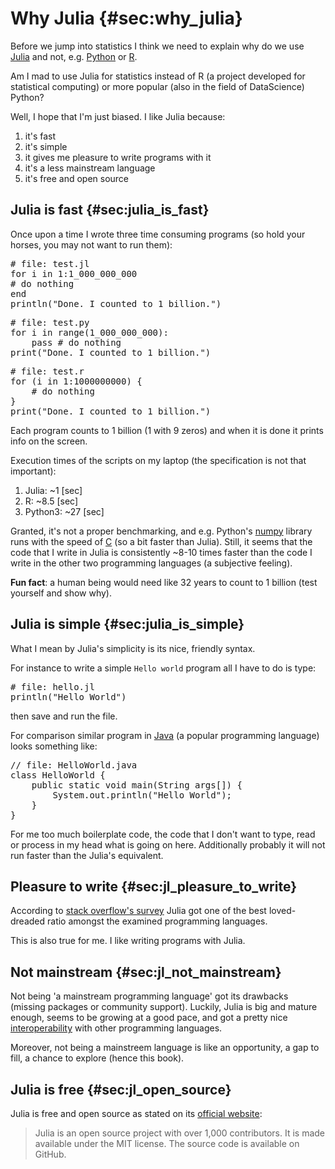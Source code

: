 # Why Julia {#sec:why_julia}

Before we jump into statistics I think we need to explain why do we use [Julia](https://julialang.org/) and not, e.g. [Python](https://www.python.org/) or [R](https://www.r-project.org/).

Am I mad to use Julia for statistics instead of R (a project developed for statistical computing) or more popular (also in the field of DataScience) Python?

Well, I hope that I'm just biased. I like Julia because:

1. it's fast
2. it's simple
3. it gives me pleasure to write programs with it
4. it's a less mainstream language
5. it's free and open source

## Julia is fast {#sec:julia_is_fast}

Once upon a time I wrote three time consuming programs (so hold your horses, you may not want to run them):

<pre>
# file: test.jl
for i in 1:1_000_000_000
# do nothing
end
println("Done. I counted to 1 billion.")
</pre>

<pre>
# file: test.py
for i in range(1_000_000_000):
    pass # do nothing
print("Done. I counted to 1 billion.")
</pre>

<pre>
# file: test.r
for (i in 1:1000000000) {
	# do nothing
}
print("Done. I counted to 1 billion.")
</pre>

Each program counts to 1 billion (1 with 9 zeros) and when it is done it prints info on the screen.

Execution times of the scripts on my laptop (the specification is not that important):

1. Julia: ~1 [sec]
2. R: ~8.5 [sec]
3. Python3: ~27 [sec]

Granted, it's not a proper benchmarking, and e.g. Python's [numpy](https://github.com/numpy/numpy) library runs with the speed of [C](https://en.wikipedia.org/wiki/C_(programming_language)) (so a bit faster than Julia). Still, it seems that the code that I write in Julia is consistently ~8-10 times faster than the code I write in the other two programming languages (a subjective feeling).

**Fun fact**: a human being would need like 32 years to count to 1 billion (test yourself and show why).

## Julia is simple {#sec:julia_is_simple}

What I mean by Julia's simplicity is its nice, friendly syntax.

For instance to write a simple `Hello world` program all I have to do is type:

<pre>
# file: hello.jl
println("Hello World")
</pre>

then save and run the file.

For comparison similar program in [Java](https://en.wikipedia.org/wiki/Java_(programming_language)) (a popular programming language) looks something like:

<pre>
// file: HelloWorld.java
class HelloWorld {
    public static void main(String args[]) {
        System.out.println("Hello World");
    }
}
</pre>

For me too much boilerplate code, the code that I don't want to type, read or process in my head what is going on here. Additionally probably it will not run faster than the Julia's equivalent.

## Pleasure to write {#sec:jl_pleasure_to_write}

According to [stack overflow's survey](https://survey.stackoverflow.co/2022/#section-most-loved-dreaded-and-wanted-programming-scripting-and-markup-languages) Julia got one of the best loved-dreaded ratio amongst the examined programming languages.

This is also true for me. I like writing programs with Julia.

## Not mainstream {#sec:jl_not_mainstream}

Not being 'a mainstream programming language' got its drawbacks (missing packages or community support). Luckily, Julia is big and mature enough, seems to be growing at a good pace, and got a pretty nice [interoperability](https://forem.julialang.org/ifihan/interoperability-in-julia-1m26) with other programming languages.

Moreover, not being a mainstreem language is like an opportunity, a gap to fill, a chance to explore (hence this book).

## Julia is free {#sec:jl_open_source}

Julia is free and open source as stated on its [official website](https://julialang.org/):

> Julia is an open source project with over 1,000 contributors. It is made available under the MIT license. The source code is available on GitHub.
